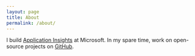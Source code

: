 ```yaml
---
layout: page
title: About
permalink: /about/
---
```


I build [Application Insights](https://azure.microsoft.com/en-us/services/application-insights/) at Microsoft. 
In my spare time, work on open-source projects on [GitHub](https://github.com/olegsych).